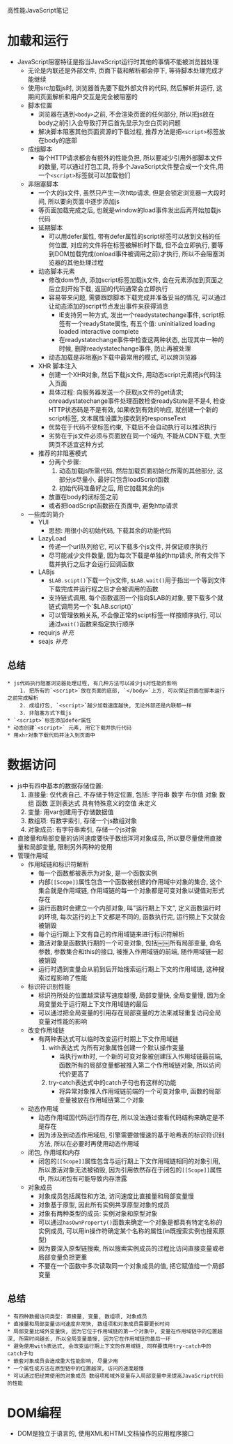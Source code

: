 高性能JavaScript笔记

# 加载和运行

* JavaScript阻塞特征是指当JavaScript运行时其他的事情不能被浏览器处理
  * 无论是内联还是外部文件, 页面下载和解析都会停下, 等待脚本处理完成才能继续
  * 使用src加载js时, 浏览器首先要下载外部文件的代码, 然后解析并运行, 这期间页面解析和用户交互是完全被阻塞的
  * 脚本位置
    * 浏览器在遇到`<body>`之前, 不会渲染页面的任何部分, 所以把js放在body之前引入会导致打开后首先显示为空白页的问题
    * 解决脚本阻塞其他页面资源的下载过程, 推荐方法是把`<script>`标签放在body的底部
  * 成组脚本
    * 每个HTTP请求都会有额外的性能负担, 所以要减少引用外部脚本文件的数量, 可以通过打包工具, 将多个JavaScript文件整合成一个文件,用一个`<script>`标签就可以加载他们
  * 非阻塞脚本
    * 一个大的js文件, 虽然只产生一次http请求, 但是会锁定浏览器一大段时间, 所以要向页面中逐步添加js
    * 等页面加载完成之后, 也就是window的load事件发出后再开始加载js代码
    * 延期脚本
      * 可以用defer属性, 带有defer属性的script标签可以放到文档的任何位置, 对应的文件将在标签被解析时下载, 但不会立即执行, 要等到DOM加载完成(onload事件被调用之前)才执行, 所以不会阻塞浏览器的其他处理过程
    * 动态脚本元素
      * 修改dom节点, 添加script标签加载js文件, 会在元素添加到页面之后立刻开始下载, 返回的代码通常会立即执行
      * 容易带来问题, 需要跟踪脚本下载完成并准备妥当的情况, 可以通过让动态添加的script节点发出事件来获得消息
        * IE支持另一种方式, 发出一个readystatechange事件, script标签有一个readyState属性, 有五个值: uninitialized loading loaded interactive complete
        * 在readystatechange事件中检查这两种状态, 出现其中一种的时候, 删除readystatechange事件, 防止再被处理
      * 动态加载是非阻塞js下载中最常用的模式, 可以跨浏览器
    * XHR 脚本注入
      * 创建一个XHR对象, 然后下载js文件, 用动态script元素把js代码注入页面
      * 具体过程: 向服务器发送一个获取js文件的get请求; onreadystatechange事件处理函数检查readyState是不是4, 检查HTTP状态码是不是有效, 如果收到有效的响应, 就创建一个新的script标签, 文本属性设置为接收到的responseText
      * 优势在于代码不受标签约束, 下载后不会自动执行可以推迟执行
      * 劣势在于js文件必须与页面放在同一个域内, 不能从CDN下载, 大型网页不适宜这种方式
    * 推荐的非阻塞模式
      * 分两个步骤:
        1. 动态加载js所需代码, 然后加载页面初始化所需的其他部分, 这部分js尽量小, 最好只包含loadScript函数
        2. 初始代码准备好之后, 用它加载其余的js
      * 放置在body的闭标签之前
      * 或者把loadScript函数嵌在页面中, 避免http请求
  * 一些库的简介
    * YUI
      * 思想: 用很小的初始代码, 下载其余的功能代码
    * LazyLoad
      * 传递一个url队列给它, 可以下载多个js文件, 并保证顺序执行
      * 尽可能减少文件数量, 因为每次下载是单独的http请求, 所有文件下载并执行之后才会运行回调函数
    * LABjs
      * `$LAB.scipt()`下载一个js文件, `$LAB.wait()`用于指出一个等到文件下载完成并运行程之后才会被调用的函数
      * 支持链式调用, 每个函数返回一个指向$LAB的对象, 要下载多个就链式调用另一个`$LAB.script()`
      * 可以管理依赖关系, 不会像正常的scipt标签一样按顺序执行, 可以通过`wait()`函数来指定执行顺序
    * requirjs *补充*
	* seajs *补充*
		
## 总结
    * js代码执行阻塞浏览器处理过程, 有几种方法可以减少js对性能的影响
	    1. 把所有的`<script>`放在页面的底部, `</body>`上方, 可以保证页面在脚本运行之前完成解析
	    2. 成组打包, `<script>`越少加载速度越快, 无论外部还是内联都一样
	    3. 非阻塞方式下载js
	* `<script>`标签添加defer属性
	* 动态创建`<script>` 元素, 用它下载并执行代码
	* 用xhr对象下载代码并注入到页面中



# 数据访问

* js中有四中基本的数据存储位置:
  1. 直接量: 仅代表自己, 不存储于特定位置, 包括: 字符串 数字 布尔值 对象 数组 函数 正则表达式 具有特殊意义的空值 未定义
  2. 变量: 用var创建用于存储数据值
  3. 数组项: 有数字索引, 存储一个js数组对象
  4. 对象成员: 有字符串索引, 存储一个js对象
* 直接量和局部变量的访问速度要快于数组洋河对象成员, 所以要尽量使用直接量和局部变量, 限制另外两种的使用
* 管理作用域
  * 作用域链和标识符解析
    * 每一个函数都被表示为对象, 是一个函数实例
    * 内部`[[Scope]]`属性包含一个函数被创建的作用域中对象的集合, 这个集合就是作用域链, 作用域链的每一个对象都是可变对象以键值对形式存在
    * 运行函数时会建立一个内部对象, 叫"运行期上下文", 定义函数运行时的环境, 每次运行的上下文都是不同的, 函数执行完, 运行期上下文就会被销毁
    * 每个运行期上下文有自己的作用域链来进行标识符解析
    * 激活对象是函数执行期的一个可变对象, 包括￼￼所有局部变量, 命名参数, 参数集合和this的接口, 被推入作用域链的前端, 随作用域链一起被销毁
    * 运行时遇到变量会从前到后开始搜索运行期上下文的作用域链, 这种搜索过程影响了性能
  * 标识符识别性能
    * 标识符所处的位置越深读写速度越慢, 局部变量快, 全局变量慢, 因为全局变量处于运行期上下文作用域链的最后
    * 可以通过把全局变量的引用存在局部变量的方法来减轻重复访问全局变量对性能的影响
  * 改变作用域链
    * 有两种表达式可以临时改变运行时期上下文作用域链
      1. with表达式 为所有对象属性创建一个默认操作变量
          * 当执行with时, 一个新的可变对象被创建压入作用域链最前端, 函数所有的局部变量都被推入第二个作用域链对象, 所以访问代价更高了
      2. try-catch表达式中的catch子句也有这样的功能
          * 将异常对象推入作用域链前端的一个可变对象中, 函数的局部变量被放在作用域链第二个对象
  * 动态作用域
    * 动态作用域因代码运行而存在, 所以没法通过查看代码结构来确定是不是存在
    * 因为涉及到动态作用域后, 引擎需要做慢速的基于哈希表的标识符识别方法, 所以在必要时再使用动态作用域
  * 闭包, 作用域和内存
    * 闭包的`[[Scope]]`属性包含与运行期上下文作用域链相同的对象引用, 所以激活对象无法被销毁, 因为引用依然存在于闭包的`[[Scope]]`属性中, 所以闭包有可能导致内存泄露
  * 对象成员
    * 对象成员包括属性和方法,  访问速度比直接量和局部变量慢
    * 对象基于原型, 因此所有实例共享原型对象的成员
    * 对象有两种类型的成员: 实例对象和原型对象
    * 可以通过`hasOwnProperty()`函数来确定一个对象是都具有特定名称的实例成员, 可以用in操作符确定某个名称的属性(in既搜索实例也搜索原型)
    * 因为要深入原型链搜索, 所以搜索实例成员的过程比访问直接变量或者局部变量负担更重
    * 不要在一个函数中多次读取同一个对象成员的值, 把它赋值给一个局部变量
    		
## 总结
    * 有四种数据访问类型: 直接量, 变量, 数组项, 对象成员
    * 直接量和局部变量访问速度非常快, 数组项和对象成员需要更长时间
    * 局部变量比域外变量快, 因为它位于作用域链的第一个对象中, 变量在作用域链中的位置越深, 所需时间越长, 所以全局变量最慢, 因为它在作用域链的最后一环
    * 避免使用with表达式, 会改变运行期上下文的作用域链, 同样要慎用try-catch中的catch子句
    * 嵌套对象成员会造成重大性能影响, 尽量少用
    * 一个属性或方法在原型链中的位置越深, 访问的速度越慢
    * 可以通过把经常使用的对象成员 数组项和域外变量存入局部变量中来提高JavaScript代码的性能
  


# DOM编程

* DOM是独立于语言的, 使用XML和HTML文档操作的应用程序接口
  
    
    






















